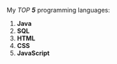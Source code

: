 My *TOP __5__* programming languages:
1. __Java__
2. __SQL__
3. **HTML**
4. __CSS__
5. **JavaScript**

